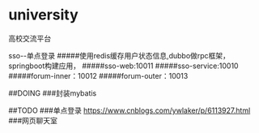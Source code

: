 # university
高校交流平台

sso--单点登录
#####使用redis缓存用户状态信息,dubbo做rpc框架，springboot构建应用，
#####sso-web:10011
#####sso-service:10010
#####forum-inner：10012
#####forum-outer：10013

##DOING
###封装mybatis

##TODO
###单点登录 https://www.cnblogs.com/ywlaker/p/6113927.html
###网页聊天室

